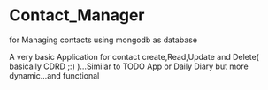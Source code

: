 # Contact_Manager
for Managing contacts using mongodb as database

A very basic Application for contact create,Read,Update and Delete( basically CDRD ;:) )...Similar to TODO App or Daily Diary
but more dynamic...and functional
